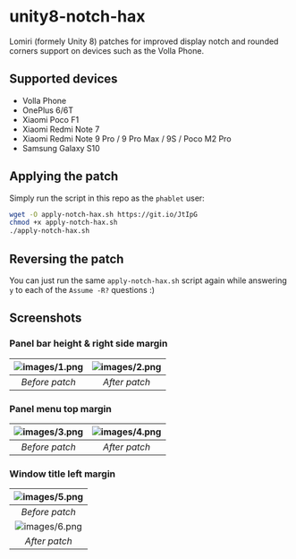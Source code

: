 # unity8-notch-hax
Lomiri (formely Unity 8) patches for improved display notch and rounded corners support on devices such as the Volla Phone.

## Supported devices
* Volla Phone
* OnePlus 6/6T
* Xiaomi Poco F1
* Xiaomi Redmi Note 7
* Xiaomi Redmi Note 9 Pro / 9 Pro Max / 9S / Poco M2 Pro
* Samsung Galaxy S10

## Applying the patch
Simply run the script in this repo as the `phablet` user:
```bash
wget -O apply-notch-hax.sh https://git.io/JtIpG
chmod +x apply-notch-hax.sh
./apply-notch-hax.sh
```

## Reversing the patch
You can just run the same `apply-notch-hax.sh` script again while answering `y` to each of the `Assume -R?` questions :)

## Screenshots

### Panel bar height & right side margin
| ![images/1.png](images/1.png) | ![images/2.png](images/2.png) |
|:--:|:--:|
| *Before patch* | *After patch* |

### Panel menu top margin
| ![images/3.png](images/3.png) | ![images/4.png](images/4.png) |
|:--:|:--:|
| *Before patch* | *After patch* |

### Window title left margin
| ![images/5.png](images/5.png) |
|:--:|
| *Before patch* |
| ![images/6.png](images/6.png) |
| *After patch* |
